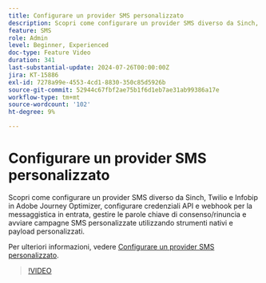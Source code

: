 ```yaml
---
title: Configurare un provider SMS personalizzato
description: Scopri come configurare un provider SMS diverso da Sinch, Twilio e Infobip in Adobe Journey Optimizer, configurare credenziali API e webhook per la messaggistica in entrata, gestire le parole chiave di consenso/rinuncia e avviare campagne SMS personalizzate utilizzando strumenti nativi e payload personalizzati.
feature: SMS
role: Admin
level: Beginner, Experienced
doc-type: Feature Video
duration: 341
last-substantial-update: 2024-07-26T00:00:00Z
jira: KT-15886
exl-id: 7278a99e-4553-4cd1-8830-350c85d5926b
source-git-commit: 52944c67fbf2ae75b1f6d1eb7ae31ab99386a17e
workflow-type: tm+mt
source-wordcount: '102'
ht-degree: 9%

---
```


# Configurare un provider SMS personalizzato

Scopri come configurare un provider SMS diverso da Sinch, Twilio e Infobip in Adobe Journey Optimizer, configurare credenziali API e webhook per la messaggistica in entrata, gestire le parole chiave di consenso/rinuncia e avviare campagne SMS personalizzate utilizzando strumenti nativi e payload personalizzati.

Per ulteriori informazioni, vedere [Configurare un provider SMS personalizzato](https://experienceleague.adobe.com/it/docs/journey-optimizer/using/channels/sms/configure-sms/sms-configuration-custom).

>[!VIDEO](https://video.tv.adobe.com/v/3431625/?learn=on&enablevpops)

